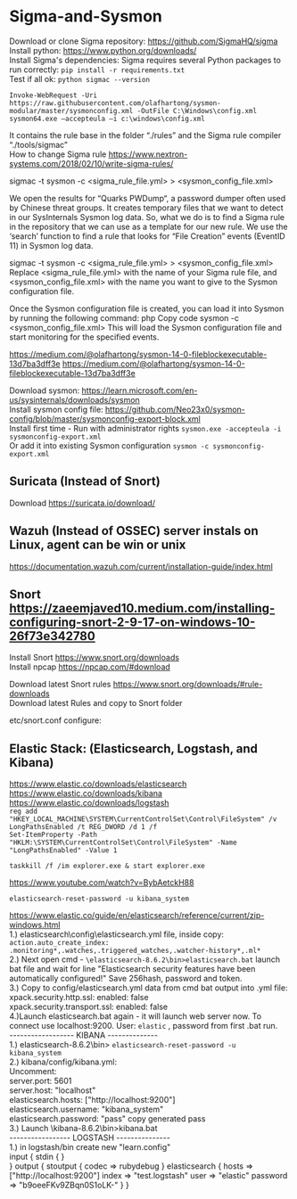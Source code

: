 # Sigma-and-Sysmon


Download or clone Sigma repository:  https://github.com/SigmaHQ/sigma  
Install python: https://www.python.org/downloads/   
Install Sigma's dependencies: Sigma requires several Python packages to run correctly: `pip install -r requirements.txt`  
Test if all ok: `python sigmac --version`  


`Invoke-WebRequest -Uri https://raw.githubusercontent.com/olafhartong/sysmon-modular/master/sysmonconfig.xml -OutFile C:\Windows\config.xml`
`sysmon64.exe –accepteula –i c:\windows\config.xml`  

It contains the rule base in the folder “./rules” and the Sigma rule compiler “./tools/sigmac”  
How to change Sigma rule https://www.nextron-systems.com/2018/02/10/write-sigma-rules/  



sigmac -t sysmon -c <sigma_rule_file.yml> > <sysmon_config_file.xml>  

We open the results for “Quarks PWDump“, a password dumper often used by Chinese threat groups. It creates temporary files that we want to detect in our SysInternals Sysmon log data.
So, what we do is to find a Sigma rule in the repository that we can use as a template for our new rule. We use the ‘search’ function to find a rule that looks for “File Creation” events (EventID 11) in Sysmon log data.

sigmac -t sysmon -c <sigma_rule_file.yml> > <sysmon_config_file.xml>
Replace <sigma_rule_file.yml> with the name of your Sigma rule file, and <sysmon_config_file.xml> with the name you want to give to the Sysmon configuration file.

Once the Sysmon configuration file is created, you can load it into Sysmon by running the following command:
php
Copy code
sysmon -c <sysmon_config_file.xml>
This will load the Sysmon configuration file and start monitoring for the specified events.

https://medium.com/@olafhartong/sysmon-14-0-fileblockexecutable-13d7ba3dff3e
https://medium.com/@olafhartong/sysmon-14-0-fileblockexecutable-13d7ba3dff3e


Download sysmon: https://learn.microsoft.com/en-us/sysinternals/downloads/sysmon  
Install sysmon config file: https://github.com/Neo23x0/sysmon-config/blob/master/sysmonconfig-export-block.xml  
Install first time - Run with administrator rights `sysmon.exe -accepteula -i sysmonconfig-export.xml`   
Or add it into existing Sysmon configuration `sysmon -c sysmonconfig-export.xml`

## Suricata (Instead of Snort)
Download https://suricata.io/download/  

## Wazuh (Instead of OSSEC) server instals on Linux, agent can be win or unix
https://documentation.wazuh.com/current/installation-guide/index.html  

## Snort    		https://zaeemjaved10.medium.com/installing-configuring-snort-2-9-17-on-windows-10-26f73e342780

Install Snort 	https://www.snort.org/downloads  
Install npcap   https://npcap.com/#download  

Download latest Snort rules     https://www.snort.org/downloads/#rule-downloads   
Download latest Rules and copy to Snort folder  

etc/snort.conf   configure:  









## Elastic Stack: (Elasticsearch, Logstash, and Kibana) 
https://www.elastic.co/downloads/elasticsearch  
https://www.elastic.co/downloads/kibana  
https://www.elastic.co/downloads/logstash   
`reg add "HKEY_LOCAL_MACHINE\SYSTEM\CurrentControlSet\Control\FileSystem" /v LongPathsEnabled /t REG_DWORD /d 1 /f`  
`Set-ItemProperty -Path "HKLM:\SYSTEM\CurrentControlSet\Control\FileSystem" -Name "LongPathsEnabled" -Value 1`  

`taskkill /f /im explorer.exe & start explorer.exe`

https://www.youtube.com/watch?v=BybAetckH88


`elasticsearch-reset-password -u kibana_system`


https://www.elastic.co/guide/en/elasticsearch/reference/current/zip-windows.html  
1.) elasticsearch\config\elasticsearch.yml file, inside copy:  
`action.auto_create_index: .monitoring*,.watches,.triggered_watches,.watcher-history*,.ml*`   
2.) Next open cmd - `\elasticsearch-8.6.2\bin>elasticsearch.bat` launch bat file and wait for line "Elasticsearch security features have been automatically configured!" Save 256hash, password and token.  
3.) Copy to config/elasticsearch.yml data from cmd bat output into .yml file:  
xpack.security.http.ssl:
  enabled: false  
xpack.security.transport.ssl:
  enabled: false  
4.)Launch elasticsearch.bat again - it will launch web server now. To connect use localhost:9200. User: `elastic` , password from first .bat run.  
------------------  KIBANA --------------  
1.) elasticsearch-8.6.2\bin> `elasticsearch-reset-password -u kibana_system`  
2.) kibana/config/kibana.yml:  
  Uncomment:  
  server.port: 5601  
  server.host: "localhost"  
  elasticsearch.hosts: ["http://localhost:9200"]  
  elasticsearch.username: "kibana_system"  
  elasticsearch.password: "pass"  copy generated pass  
3.) Launch \kibana-8.6.2\bin>kibana.bat  
----------------- LOGSTASH ---------------  
1.) in logstash/bin create new "learn.config"  
input {
	stdin {
	}	
}
output {
	stoutput {
		codec => rubydebug
	}
	elasticsearch {
	hosts => ["http://localhost:9200"]
	index => "test.logstash"
	user => "elastic"
	password => "b9oeeFKv9ZBqn0S1oLK-"
	}
}   



  
  
  
  
  
  
  
  
  
  
  
  
  
  
  



